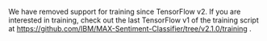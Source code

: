 We have removed support for training since TensorFlow v2. If you are interested in training, check out the last TensorFlow v1 of the training script at https://github.com/IBM/MAX-Sentiment-Classifier/tree/v2.1.0/training .
